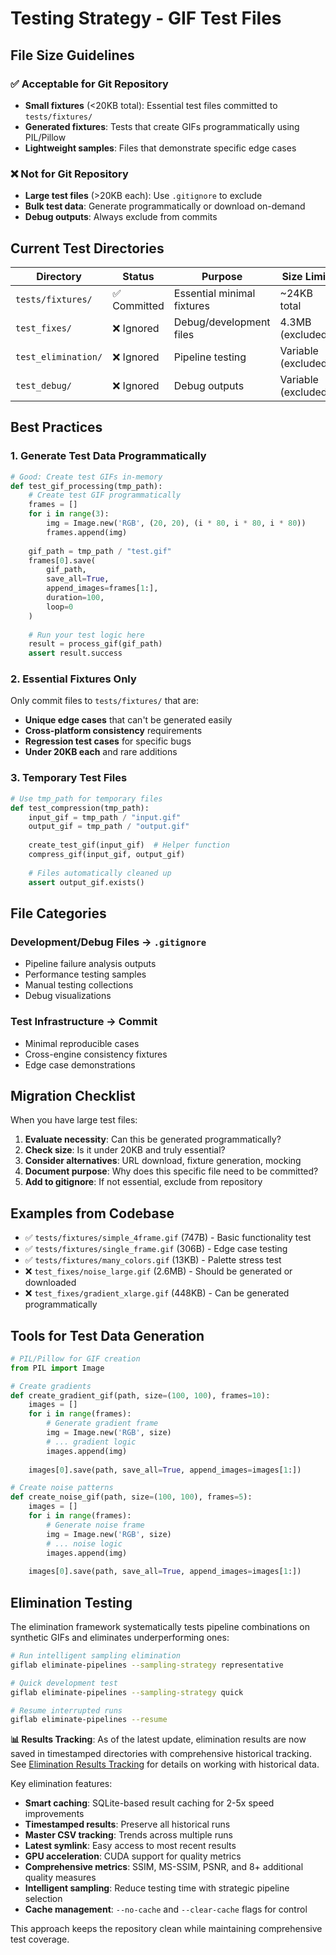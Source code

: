 # Testing Strategy - GIF Test Files

## File Size Guidelines

### ✅ Acceptable for Git Repository
- **Small fixtures** (<20KB total): Essential test files committed to `tests/fixtures/`
- **Generated fixtures**: Tests that create GIFs programmatically using PIL/Pillow
- **Lightweight samples**: Files that demonstrate specific edge cases

### ❌ Not for Git Repository  
- **Large test files** (>20KB each): Use `.gitignore` to exclude
- **Bulk test data**: Generate programmatically or download on-demand
- **Debug outputs**: Always exclude from commits

## Current Test Directories

| Directory | Status | Purpose | Size Limit |
|-----------|--------|---------|------------|
| `tests/fixtures/` | ✅ Committed | Essential minimal fixtures | ~24KB total |
| `test_fixes/` | ❌ Ignored | Debug/development files | 4.3MB (excluded) |
| `test_elimination/` | ❌ Ignored | Pipeline testing | Variable (excluded) |
| `test_debug/` | ❌ Ignored | Debug outputs | Variable (excluded) |

## Best Practices

### 1. Generate Test Data Programmatically

```python
# Good: Create test GIFs in-memory
def test_gif_processing(tmp_path):
    # Create test GIF programmatically
    frames = []
    for i in range(3):
        img = Image.new('RGB', (20, 20), (i * 80, i * 80, i * 80))
        frames.append(img)
    
    gif_path = tmp_path / "test.gif"
    frames[0].save(
        gif_path,
        save_all=True,
        append_images=frames[1:],
        duration=100,
        loop=0
    )
    
    # Run your test logic here
    result = process_gif(gif_path)
    assert result.success
```

### 2. Essential Fixtures Only

Only commit files to `tests/fixtures/` that are:
- **Unique edge cases** that can't be generated easily
- **Cross-platform consistency** requirements  
- **Regression test cases** for specific bugs
- **Under 20KB each** and rare additions

### 3. Temporary Test Files

```python
# Use tmp_path for temporary files
def test_compression(tmp_path):
    input_gif = tmp_path / "input.gif"
    output_gif = tmp_path / "output.gif"
    
    create_test_gif(input_gif)  # Helper function
    compress_gif(input_gif, output_gif)
    
    # Files automatically cleaned up
    assert output_gif.exists()
```

## File Categories

### Development/Debug Files → `.gitignore`
- Pipeline failure analysis outputs
- Performance testing samples  
- Manual testing collections
- Debug visualizations

### Test Infrastructure → Commit
- Minimal reproducible cases
- Cross-engine consistency fixtures
- Edge case demonstrations

## Migration Checklist

When you have large test files:

1. **Evaluate necessity**: Can this be generated programmatically?
2. **Check size**: Is it under 20KB and truly essential?  
3. **Consider alternatives**: URL download, fixture generation, mocking
4. **Document purpose**: Why does this specific file need to be committed?
5. **Add to gitignore**: If not essential, exclude from repository

## Examples from Codebase

- ✅ `tests/fixtures/simple_4frame.gif` (747B) - Basic functionality test
- ✅ `tests/fixtures/single_frame.gif` (306B) - Edge case testing
- ✅ `tests/fixtures/many_colors.gif` (13KB) - Palette stress test
- ❌ `test_fixes/noise_large.gif` (2.6MB) - Should be generated or downloaded
- ❌ `test_fixes/gradient_xlarge.gif` (448KB) - Can be generated programmatically

## Tools for Test Data Generation

```python
# PIL/Pillow for GIF creation
from PIL import Image

# Create gradients
def create_gradient_gif(path, size=(100, 100), frames=10):
    images = []
    for i in range(frames):
        # Generate gradient frame
        img = Image.new('RGB', size)
        # ... gradient logic
        images.append(img)
    
    images[0].save(path, save_all=True, append_images=images[1:])

# Create noise patterns  
def create_noise_gif(path, size=(100, 100), frames=5):
    images = []
    for i in range(frames):
        # Generate noise frame
        img = Image.new('RGB', size)
        # ... noise logic
        images.append(img)
    
    images[0].save(path, save_all=True, append_images=images[1:])
```

## Elimination Testing

The elimination framework systematically tests pipeline combinations on synthetic GIFs and eliminates underperforming ones:

```bash
# Run intelligent sampling elimination
giflab eliminate-pipelines --sampling-strategy representative

# Quick development test
giflab eliminate-pipelines --sampling-strategy quick

# Resume interrupted runs
giflab eliminate-pipelines --resume
```

**📊 Results Tracking**: As of the latest update, elimination results are now saved in timestamped directories with comprehensive historical tracking. See [Elimination Results Tracking](elimination-results-tracking.md) for details on working with historical data.

Key elimination features:
- **Smart caching**: SQLite-based result caching for 2-5x speed improvements
- **Timestamped results**: Preserve all historical runs
- **Master CSV tracking**: Trends across multiple runs  
- **Latest symlink**: Easy access to most recent results
- **GPU acceleration**: CUDA support for quality metrics
- **Comprehensive metrics**: SSIM, MS-SSIM, PSNR, and 8+ additional quality measures
- **Intelligent sampling**: Reduce testing time with strategic pipeline selection
- **Cache management**: `--no-cache` and `--clear-cache` flags for control

This approach keeps the repository clean while maintaining comprehensive test coverage. 